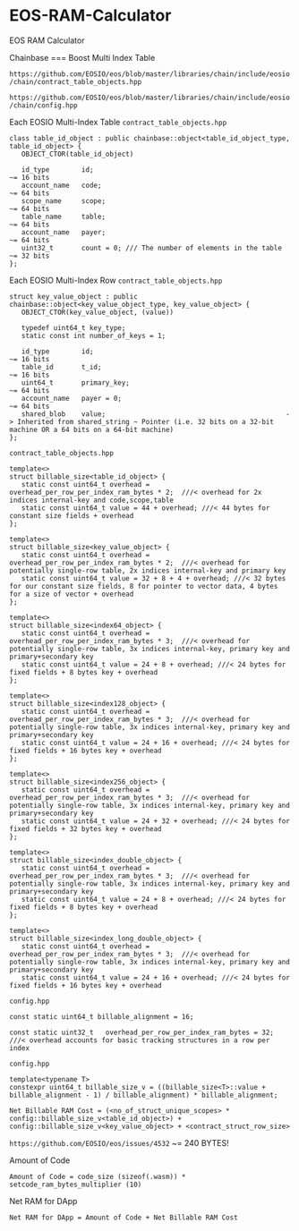 # EOS-RAM-Calculator
EOS RAM Calculator

Chainbase === Boost Multi Index Table

`https://github.com/EOSIO/eos/blob/master/libraries/chain/include/eosio/chain/contract_table_objects.hpp`

`https://github.com/EOSIO/eos/blob/master/libraries/chain/include/eosio/chain/config.hpp`

Each EOSIO Multi-Index Table
`contract_table_objects.hpp`
```
class table_id_object : public chainbase::object<table_id_object_type, table_id_object> {
   OBJECT_CTOR(table_id_object)

   id_type        id;                                                ~= 16 bits
   account_name   code;                                              ~= 64 bits
   scope_name     scope;                                             ~= 64 bits
   table_name     table;                                             ~= 64 bits
   account_name   payer;                                             ~= 64 bits
   uint32_t       count = 0; /// The number of elements in the table ~= 32 bits
};
```

Each EOSIO Multi-Index Row
`contract_table_objects.hpp`
```
struct key_value_object : public chainbase::object<key_value_object_type, key_value_object> {
   OBJECT_CTOR(key_value_object, (value))

   typedef uint64_t key_type;
   static const int number_of_keys = 1;

   id_type        id;                                                ~= 16 bits
   table_id       t_id;                                              ~= 16 bits
   uint64_t       primary_key;                                       ~= 64 bits
   account_name   payer = 0;                                         ~= 64 bits
   shared_blob    value;                                             -> Inherited from shared_string ~ Pointer (i.e. 32 bits on a 32-bit machine OR a 64 bits on a 64-bit machine)
};
```

`contract_table_objects.hpp`
```
template<>
struct billable_size<table_id_object> {
   static const uint64_t overhead = overhead_per_row_per_index_ram_bytes * 2;  ///< overhead for 2x indices internal-key and code,scope,table
   static const uint64_t value = 44 + overhead; ///< 44 bytes for constant size fields + overhead
};

template<>
struct billable_size<key_value_object> {
   static const uint64_t overhead = overhead_per_row_per_index_ram_bytes * 2;  ///< overhead for potentially single-row table, 2x indices internal-key and primary key
   static const uint64_t value = 32 + 8 + 4 + overhead; ///< 32 bytes for our constant size fields, 8 for pointer to vector data, 4 bytes for a size of vector + overhead
};

template<>
struct billable_size<index64_object> {
   static const uint64_t overhead = overhead_per_row_per_index_ram_bytes * 3;  ///< overhead for potentially single-row table, 3x indices internal-key, primary key and primary+secondary key
   static const uint64_t value = 24 + 8 + overhead; ///< 24 bytes for fixed fields + 8 bytes key + overhead
};

template<>
struct billable_size<index128_object> {
   static const uint64_t overhead = overhead_per_row_per_index_ram_bytes * 3;  ///< overhead for potentially single-row table, 3x indices internal-key, primary key and primary+secondary key
   static const uint64_t value = 24 + 16 + overhead; ///< 24 bytes for fixed fields + 16 bytes key + overhead
};

template<>
struct billable_size<index256_object> {
   static const uint64_t overhead = overhead_per_row_per_index_ram_bytes * 3;  ///< overhead for potentially single-row table, 3x indices internal-key, primary key and primary+secondary key
   static const uint64_t value = 24 + 32 + overhead; ///< 24 bytes for fixed fields + 32 bytes key + overhead
};

template<>
struct billable_size<index_double_object> {
   static const uint64_t overhead = overhead_per_row_per_index_ram_bytes * 3;  ///< overhead for potentially single-row table, 3x indices internal-key, primary key and primary+secondary key
   static const uint64_t value = 24 + 8 + overhead; ///< 24 bytes for fixed fields + 8 bytes key + overhead
};

template<>
struct billable_size<index_long_double_object> {
   static const uint64_t overhead = overhead_per_row_per_index_ram_bytes * 3;  ///< overhead for potentially single-row table, 3x indices internal-key, primary key and primary+secondary key
   static const uint64_t value = 24 + 16 + overhead; ///< 24 bytes for fixed fields + 16 bytes key + overhead
```

`config.hpp`
```
const static uint64_t billable_alignment = 16;

const static uint32_t   overhead_per_row_per_index_ram_bytes = 32;    ///< overhead accounts for basic tracking structures in a row per index
```

`config.hpp`
```
template<typename T>
constexpr uint64_t billable_size_v = ((billable_size<T>::value + billable_alignment - 1) / billable_alignment) * billable_alignment;
```

`Net Billable RAM Cost = (<no_of_struct_unique_scopes> * config::billable_size_v<table_id_object>) + config::billable_size_v<key_value_object> + <contract_struct_row_size>`

`https://github.com/EOSIO/eos/issues/4532` ~= 240 BYTES!

Amount of Code
```
Amount of Code = code_size (sizeof(.wasm)) * setcode_ram_bytes_multiplier (10)
```

Net RAM for DApp
```
Net RAM for DApp = Amount of Code + Net Billable RAM Cost
```
